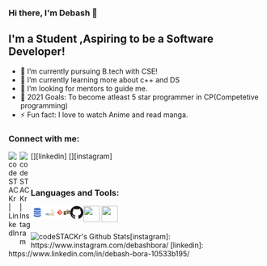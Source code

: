 ### Hi there, I'm Debash 👋

## I'm a Student ,Aspiring to be a Software Developer!
- 🔭 I’m currently pursuing B.tech with CSE!
- 🌱 I’m currently learning more about c++ and DS 
- 👯 I’m looking for mentors to guide me.
- 🥅 2021 Goals: To become atleast 5 star programmer in CP(Competetive programming)
- ⚡ Fun fact: I love to watch Anime and read manga.

### Connect with me:
[<img align="left" alt="codeSTACKr | LinkedIn" width="22px" src="https://cdn.jsdelivr.net/npm/simple-icons@v3/icons/linkedin.svg" />][linkedin]
[<img align="left" alt="codeSTACKr | Instagram" width="22px" src="https://cdn.jsdelivr.net/npm/simple-icons@v3/icons/instagram.svg" />][instagram]

<br />

### Languages and Tools:

<img height="32" width="32" src="https://cdn.jsdelivr.net/npm/simple-icons@v4/icons/c++.svg" />
<img height="32" width="32" src="https://unpkg.com/simple-icons@v4/icons/c++.svg" />
<img align="left" alt="SQL" width="26px" src="https://raw.githubusercontent.com/github/explore/80688e429a7d4ef2fca1e82350fe8e3517d3494d/topics/sql/sql.png" />
<img align="left" alt="MySQL" width="26px" src="https://raw.githubusercontent.com/github/explore/80688e429a7d4ef2fca1e82350fe8e3517d3494d/topics/mysql/mysql.png" />
<img align="left" alt="Git" width="26px" src="https://raw.githubusercontent.com/github/explore/80688e429a7d4ef2fca1e82350fe8e3517d3494d/topics/git/git.png" />
<img align="left" alt="GitHub" width="26px" src="https://raw.githubusercontent.com/github/explore/78df643247d429f6cc873026c0622819ad797942/topics/github/github.png" />


<br />
<br />
<img align="left" alt="codeSTACKr's Github Stats" src="https://github-readme-stats.codestackr.vercel.app/api?username=codeSTACKr&show_icons=true&hide_border=true" />
[instagram]: https://www.instagram.com/debashbora/
[linkedin]: https://www.linkedin.com/in/debash-bora-10533b195/
